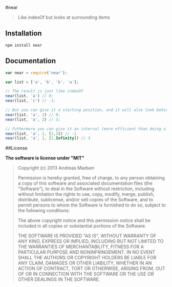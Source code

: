 #near

> Like indexOf but looks at surrounding items

## Installation

```sheel
npm install near
```

## Documentation

```JavaScript
var near = require('near');

var list = ['a', 'b', 'b', 'a'];

// The result is just like indexOf
near(list, 'a') // 0;
near(list, 'c') // -1;

// But you can give it a starting position, and it will also look behind
near(list, 'a', 1) // 0;
near(list, 'a', 2) // 3;

// Futhermore you can give it an interval (more efficient than doing a `slice`)
near(list, 'a', 1, [1,2]) // -1
near(list, 'a', 1, [1,Infinity]) // 3
```

##License

**The software is license under "MIT"**

> Copyright (c) 2013 Andreas Madsen
>
> Permission is hereby granted, free of charge, to any person obtaining a copy
> of this software and associated documentation files (the "Software"), to deal
> in the Software without restriction, including without limitation the rights
> to use, copy, modify, merge, publish, distribute, sublicense, and/or sell
> copies of the Software, and to permit persons to whom the Software is
> furnished to do so, subject to the following conditions:
>
> The above copyright notice and this permission notice shall be included in
> all copies or substantial portions of the Software.
>
> THE SOFTWARE IS PROVIDED "AS IS", WITHOUT WARRANTY OF ANY KIND, EXPRESS OR
> IMPLIED, INCLUDING BUT NOT LIMITED TO THE WARRANTIES OF MERCHANTABILITY,
> FITNESS FOR A PARTICULAR PURPOSE AND NONINFRINGEMENT. IN NO EVENT SHALL THE
> AUTHORS OR COPYRIGHT HOLDERS BE LIABLE FOR ANY CLAIM, DAMAGES OR OTHER
> LIABILITY, WHETHER IN AN ACTION OF CONTRACT, TORT OR OTHERWISE, ARISING FROM,
> OUT OF OR IN CONNECTION WITH THE SOFTWARE OR THE USE OR OTHER DEALINGS IN
> THE SOFTWARE.

